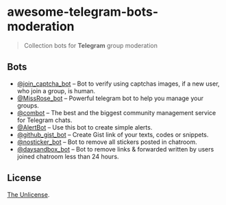 # awesome-telegram-bots-moderation
> Collection bots for **Telegram** group moderation

## Bots

- [@join_captcha_bot](https://telegram.me/join_captcha_bot) – Bot to verify using captchas images, if a new user, who join a group, is human.
- [@MissRose_bot](https://telegram.me/MissRose_bot) – Powerful telegram bot to help you manage your groups.
- [@combot](https://telegram.me/combot) – The best and the biggest community management service for Telegram chats.
- [@AlertBot](https://telegram.me/AlertBot) – Use this bot to create simple alerts.
- [@github_gist_bot](https://telegram.me/github_gist_bot) – Create Gist link of your texts, codes or snippets.
- [@nosticker_bot](https://telegram.me/nosticker_bot) – Bot to remove all stickers posted in chatroom.
- [@daysandbox_bot](https://telegram.me/daysandbox_bot) – Bot to remove links & forwarded written by users joined chatroom less than 24 hours.

## License
[The Unlicense](LICENSE).
